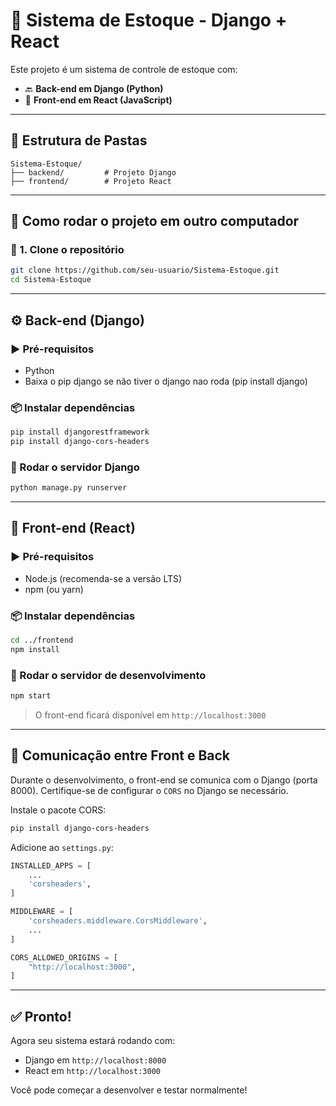 # 🧾 Sistema de Estoque - Django + React

Este projeto é um sistema de controle de estoque com:

- 🔙 **Back-end em Django (Python)**
- 🎨 **Front-end em React (JavaScript)**

---

## 📁 Estrutura de Pastas

```
Sistema-Estoque/
├── backend/         # Projeto Django
├── frontend/        # Projeto React
```

---

## 🚀 Como rodar o projeto em outro computador

### 🔧 1. Clone o repositório

```bash
git clone https://github.com/seu-usuario/Sistema-Estoque.git
cd Sistema-Estoque
```

---

## ⚙️ Back-end (Django)

### ▶️ Pré-requisitos

- Python
- Baixa o pip django se não tiver o django nao roda (pip install django)

### 📦 Instalar dependências

```bash
pip install djangorestframework
pip install django-cors-headers
```

### 🚀 Rodar o servidor Django

```bash
python manage.py runserver
```
---

## 🎨 Front-end (React)

### ▶️ Pré-requisitos

- Node.js (recomenda-se a versão LTS)
- npm (ou yarn)

### 📦 Instalar dependências

```bash
cd ../frontend
npm install
```

### 🚀 Rodar o servidor de desenvolvimento

```bash
npm start
```

> O front-end ficará disponível em `http://localhost:3000`

---

## 🔗 Comunicação entre Front e Back

Durante o desenvolvimento, o front-end se comunica com o Django (porta 8000). Certifique-se de configurar o `CORS` no Django se necessário.

Instale o pacote CORS:

```bash
pip install django-cors-headers
```

Adicione ao `settings.py`:

```python
INSTALLED_APPS = [
    ...
    'corsheaders',
]

MIDDLEWARE = [
    'corsheaders.middleware.CorsMiddleware',
    ...
]

CORS_ALLOWED_ORIGINS = [
    "http://localhost:3000",
]
```

---

## ✅ Pronto!

Agora seu sistema estará rodando com:

- Django em `http://localhost:8000`
- React em `http://localhost:3000`

Você pode começar a desenvolver e testar normalmente!
